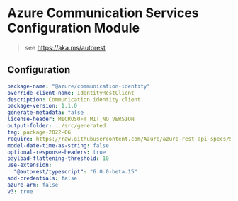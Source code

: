 # Azure Communication Services Configuration Module

> see https://aka.ms/autorest

## Configuration

```yaml
package-name: "@azure/communication-identity"
override-client-name: IdentityRestClient
description: Communication identity client
package-version: 1.1.0
generate-metadata: false
license-header: MICROSOFT_MIT_NO_VERSION
output-folder: ../src/generated
tag: package-2022-06
require: https://raw.githubusercontent.com/Azure/azure-rest-api-specs/5b0818f55339dbff370a967e3f068e180c6ad5a1/specification/communication/data-plane/Identity/readme.md
model-date-time-as-string: false
optional-response-headers: true
payload-flattening-threshold: 10
use-extension:
  "@autorest/typescript": "6.0.0-beta.15"
add-credentials: false
azure-arm: false
v3: true
```
